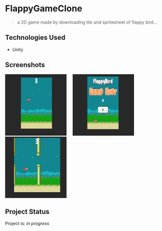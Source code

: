 # FlappyGameClone
>a 2D game made by downloading tile and spritesheet of flappy bird...


## Technologies Used
- Unity


## Screenshots
<img src="./img/flapy1.PNG" alt="" width="200" height="200"/>&nbsp;&nbsp;&nbsp;&nbsp;&nbsp;<img src="./img/flappy2.PNG" alt="" width="200" height="200"/>&nbsp;&nbsp;&nbsp;&nbsp;&nbsp;<img src="./img/flappy3.PNG" alt="" width="200" height="200"/>



## Project Status
Project is: _in progress_


